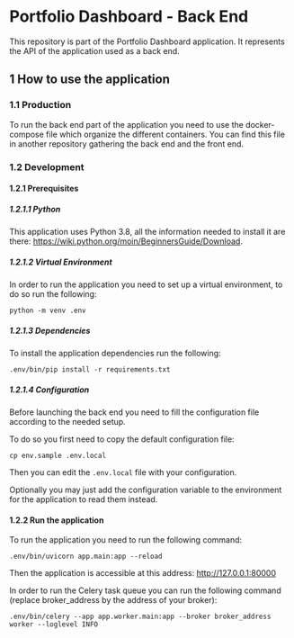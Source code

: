 # Portfolio Dashboard - Back End
This repository is part of the Portfolio Dashboard application.
It represents the API of the application used as a back end.

## 1 How to use the application
### 1.1 Production
To run the back end part of the application you need to use the docker-compose file which organize the different containers.
You can find this file in another repository gathering the back end and the front end.

### 1.2 Development
#### 1.2.1 Prerequisites
##### 1.2.1.1 Python
This application uses Python 3.8, all the information needed to install it are there: https://wiki.python.org/moin/BeginnersGuide/Download.

##### 1.2.1.2 Virtual Environment
In order to run the application you need to set up a virtual environment, to do so run the following:
```shell
python -m venv .env
```

##### 1.2.1.3 Dependencies
To install the application dependencies run the following:
```shell
.env/bin/pip install -r requirements.txt
```

##### 1.2.1.4 Configuration
Before launching the back end you need to fill the configuration file according to the needed setup.

To do so you first need to copy the default configuration file:
```shell
cp env.sample .env.local
```

Then you can edit the `.env.local` file with your configuration.

Optionally you may just add the configuration variable to the environment for the application to read them instead. 


#### 1.2.2 Run the application
To run the application you need to run the following command:
```shell
.env/bin/uvicorn app.main:app --reload
```

Then the application is accessible at this address: http://127.0.0.1:80000

In order to run the Celery task queue you can run the following command (replace broker_address by the address of your broker):
```shell
.env/bin/celery --app app.worker.main:app --broker broker_address worker --loglevel INFO
```
